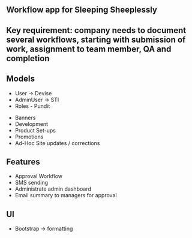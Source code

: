 ## Workflow app for Sleeping Sheeplessly

## Key requirement: company needs to document several workflows, starting with submission of work, assignment to team member, QA and completion

## Models
- User -> Devise
- AdminUser -> STI
- Roles - Pundit

* Banners
* Development
* Product Set-ups
* Promotions
* Ad-Hoc Site updates / corrections

## Features
- Approval Workflow
- SMS sending
- Administrate admin dashboard
- Email summary to managers for approval

## UI
- Bootstrap -> formatting

